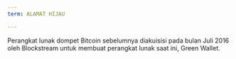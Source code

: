 ```yaml
---
term: ALAMAT HIJAU

---
```

Perangkat lunak dompet Bitcoin sebelumnya diakuisisi pada bulan Juli 2016 oleh Blockstream untuk membuat perangkat lunak saat ini, Green Wallet.